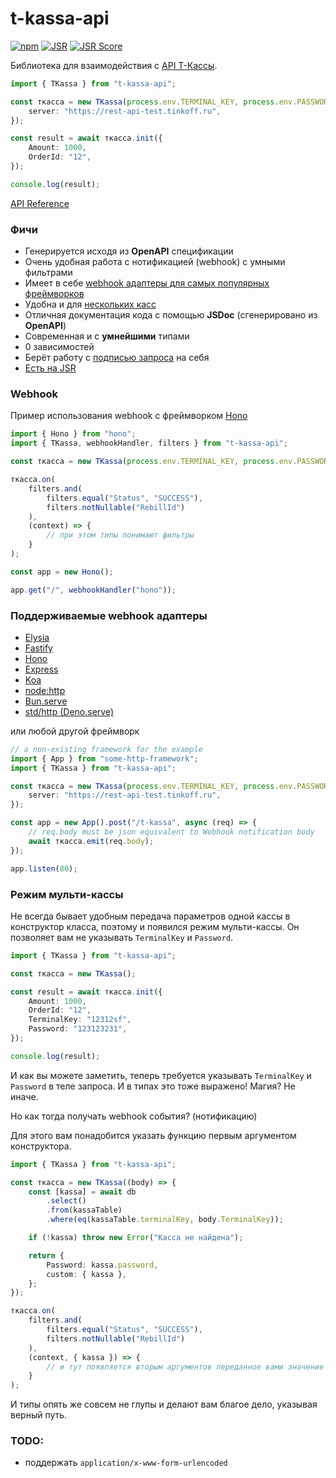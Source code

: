 # t-kassa-api

[![npm](https://img.shields.io/npm/v/t-kassa-api?logo=npm&style=flat&labelColor=000&color=3b82f6)](https://www.npmjs.org/package/t-kassa-api)
[![JSR](https://jsr.io/badges/@kravets/t-kassa-api)](https://jsr.io/@kravets/t-kassa-api)
[![JSR Score](https://jsr.io/badges/@kravets/t-kassa-api/score)](https://jsr.io/@kravets/t-kassa-api)

</div>

Библиотека для взаимодействия с [API Т-Кассы](https://www.tbank.ru/kassa/dev/payments/index.html).

```ts
import { TKassa } from "t-kassa-api";

const ткасса = new TKassa(process.env.TERMINAL_KEY, process.env.PASSWORD, {
    server: "https://rest-api-test.tinkoff.ru",
});

const result = await ткасса.init({
    Amount: 1000,
    OrderId: "12",
});

console.log(result);
```

[API Reference](https://jsr.io/@kravets/t-kassa-api/doc)

### Фичи

-   Генерируется исходя из **OpenAPI** спецификации
-   Очень удобная работа с нотификацией (webhook) с умными фильтрами
-   Имеет в себе [webhook адаптеры для самых популярных фреймворков](#поддерживаемые-webhook-адаптеры)
-   Удобна и для [нескольких касс](#режим-мульти-кассы)
-   Отличная документация кода с помощью **JSDoc** (сгенерировано из **OpenAPI**)
-   Современная и с **умнейшими** типами
-   0 зависимостей
-   Берёт работу с [подписью запроса](https://www.tbank.ru/kassa/dev/payments/index.html#section/Podpis-zaprosa) на себя
-   [Есть на JSR](https://jsr.io/@kravets/t-kassa-api)

### Webhook

Пример использования webhook с фреймворком [Hono](https://hono.dev/)

```ts
import { Hono } from "hono";
import { TKassa, webhookHandler, filters } from "t-kassa-api";

const ткасса = new TKassa(process.env.TERMINAL_KEY, process.env.PASSWORD);

ткасса.on(
    filters.and(
        filters.equal("Status", "SUCCESS"),
        filters.notNullable("RebillId")
    ),
    (context) => {
        // при этом типы понимают фильтры
    }
);

const app = new Hono();

app.get("/", webhookHandler("hono"));
```

### Поддерживаемые webhook адаптеры

-   [Elysia](https://elysiajs.com/)
-   [Fastify](https://fastify.dev/)
-   [Hono](https://hono.dev/)
-   [Express](https://expressjs.com/)
-   [Koa](https://koajs.com/)
-   [node:http](https://nodejs.org/api/http.html)
-   [Bun.serve](https://bun.sh/docs/api/http)
-   [std/http (Deno.serve)](https://docs.deno.com/runtime/manual/runtime/http_server_apis#http-server-apis)

или любой другой фреймворк

```ts
// a non-existing framework for the example
import { App } from "some-http-framework";
import { TKassa } from "t-kassa-api";

const ткасса = new TKassa(process.env.TERMINAL_KEY, process.env.PASSWORD, {
    server: "https://rest-api-test.tinkoff.ru",
});

const app = new App().post("/t-kassa", async (req) => {
    // req.body must be json equivalent to Webhook notification body
    await ткасса.emit(req.body);
});

app.listen(80);
```

### Режим мульти-кассы

Не всегда бывает удобным передача параметров одной кассы в конструктор класса, поэтому и появился режим мульти-кассы. Он позволяет вам не указывать `TerminalKey` и `Password`.

```ts
import { TKassa } from "t-kassa-api";

const ткасса = new TKassa();

const result = await ткасса.init({
    Amount: 1000,
    OrderId: "12",
    TerminalKey: "12312sf",
    Password: "123123231",
});

console.log(result);
```

И как вы можете заметить, теперь требуется указывать `TerminalKey` и `Password` в теле запроса. И в типах это тоже выражено! Магия? Не иначе.

Но как тогда получать webhook события? (нотификацию)

Для этого вам понадобится указать функцию первым аргументом конструктора.

```ts
import { TKassa } from "t-kassa-api";

const ткасса = new TKassa((body) => {
    const [kassa] = await db
        .select()
        .from(kassaTable)
        .where(eq(kassaTable.terminalKey, body.TerminalKey));

    if (!kassa) throw new Error("Касса не найдена");

    return {
        Password: kassa.password,
        custom: { kassa },
    };
});

ткасса.on(
    filters.and(
        filters.equal("Status", "SUCCESS"),
        filters.notNullable("RebillId")
    ),
    (context, { kassa }) => {
        // и тут появляется вторым аргументов переданное вами значение в custom
    }
);
```

И типы опять же совсем не глупы и делают вам благое дело, указывая верный путь.

### TODO:

-   поддержать `application/x-www-form-urlencoded`
